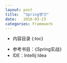 ```yaml
---
layout: post
title:  "Spring学习"
date:   2016-03-23
categories: Framework
---
```

* 内容目录
{:toc}

+ 参考书目：《Spring实战》
+ IDE：Intellij Idea